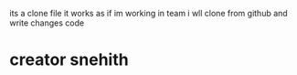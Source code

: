 its a clone file
it works as if im working in team i wll clone from github and write changes code
#  creator snehith